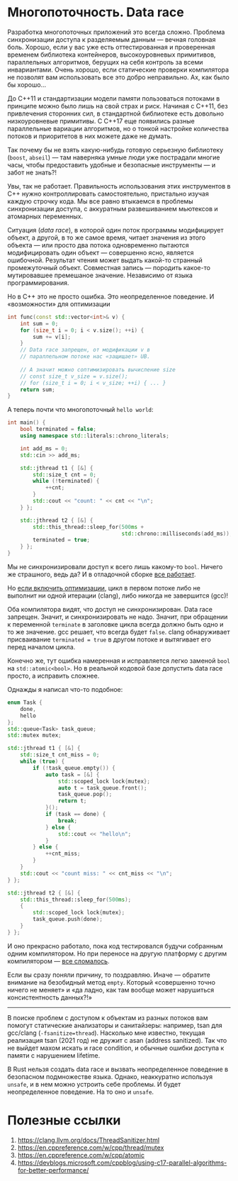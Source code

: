 # Многопоточность. Data race

Разработка многопоточных приложений это всегда сложно. Проблема синхронизации доступа к разделяемым данным — вечная головная боль. Хорошо, если у вас уже есть оттестированная и проверенная временем библиотека контейнеров, высокоуровневых примитивов, параллельных алгоритмов, берущих на себя контроль за всеми инвариантами. Очень хорошо, если статические проверки компилятора не позволят вам использовать все это добро неправильно. Ах, как было бы хорошо...

До C++11 и стандартизации модели памяти пользоваться потоками в принципе можно было лишь на свой страх и риск. Начиная с C++11, без привлечения сторонних сил, в стандартной библиотеке есть довольно низкоуровневые примитивы. С С++17 еще появились разные параллельные вариации алгоритмов, но о тонкой настройке количества потоков и приоритетов в них можете даже не думать.

Так почему бы не взять какую-нибудь готовую серьезную библиотеку (`boost`, `abseil`) — там наверняка умные люди уже пострадали многие часы, чтобы предоставить удобные и безопасные инструменты — и забот не знать?!

Увы, так не работает. Правильность использования этих инструментов в C++ нужно контроллировать самостоятельно, пристально изучая каждую строчку кода.
Мы все равно втыкаемся в проблемы синхронизации доступа, с аккуратным развешиванием мьютексов и атомарных переменных.

Ситуация (_data race_), в которой один поток программы модифицирует объект, а другой, в то же самое время, читает значения из этого объекта — или просто два потока одновременно пытаются модифицировать один объект — совершенно ясно, является ошибочной. Результат чтения может выдать какой-то странный промежуточный объект. Совместная запись — породить какое-то мутировавшее премешаное значение. Независимо от языка программирования.

Но в C++ это не просто ошибка. Это неопределенное поведение. И «возможности» для оптимизации

```C++
int func(const std::vector<int>& v) {
    int sum = 0;
    for (size_t i = 0; i < v.size(); ++i) {
        sum += v[i];
    }
    // Data race запрещен, от модификации v в
    // параллельном потоке нас «защищает» UB.
    
    // А значит можно соптимизировать вычисление size
    // const size_t v_size = v.size();
    // for (size_t i = 0; i < v_size; ++i) { ... }
    return sum;   
}
```

А теперь почти что многопоточный `hello world`:

```C++
int main() {
    bool terminated = false;
    using namespace std::literals::chrono_literals;

    int add_ms = 0;
    std::cin >> add_ms;

    std::jthread t1 { [&] {
        std::size_t cnt = 0;
        while (!terminated) {
            ++cnt;
        }
        std::cout << "count: " << cnt << "\n";
    } };

    std::jthread t2 { [&] {
        std::this_thread::sleep_for(500ms + 
                                    std::chrono::milliseconds(add_ms));
        terminated = true;
    } };
}
```

Мы не синхронизировали доступ к всего лишь какому-то `bool`. Ничего же страшного, ведь да?
И в отладочной сборке [все работает](https://godbolt.org/z/E9sf9b).

Но [если включить оптимизации](https://godbolt.org/z/PoqbMb), цикл в первом потоке 
либо не выполнит ни одной итерации (clang), либо никогда не завершится (gcc)!

Оба компилятора видят, что доступ не синхронизирован. Data race запрещен. Значит, и синхронизировать не надо. Значит, при обращении к переменной `terminate` в заголовке цикла
всегда должно быть одно и то же значение. gcc решает, что всегда будет `false`. clang обнаруживает присваивание `terminated = true` в другом потоке и вытягивает его перед началом цикла.

Конечно же, тут ошибка намеренная и исправляется легко заменой `bool` на `std::atomic<bool>`.
Но в реальной кодовой базе допустить data race просто, а исправить сложнее.

Однажды я написал что-то подобное:

```C++
enum Task {
    done,
    hello
};
std::queue<Task> task_queue;
std::mutex mutex;

std::jthread t1 { [&] {
    std::size_t cnt_miss = 0;
    while (true) {
        if (!task_queue.empty()) {
            auto task = [&] {
                std::scoped_lock lock{mutex};
                auto t = task_queue.front();
                task_queue.pop();
                return t;
            }();
            if (task == done) {
                break;
            } else {
                std::cout << "hello\n";
            }
        } else {
            ++cnt_miss;
        }
    }
    std::cout << "count miss: " << cnt_miss << "\n";
} };

std::jthread t2 { [&] {
    std::this_thread::sleep_for(500ms);
    {
        std::scoped_lock lock{mutex};
        task_queue.push(done);
    }
} };
```

И оно прекрасно работало, пока код тестировался будучи собранным одним компилятором.
Но при переносе на другую платформу с другим компилятором — [все сломалось](https://godbolt.org/z/f8f8xq).

Если вы сразу поняли причину, то поздравляю. Иначе — обратите внимание на безобидный метод `empty`. Который «совершенно точно ничего не меняет» и «да ладно, как там вообще может нарушиться консистентность данных?!» 

----

В поиске проблем с доступом к объектам из разных потоков вам помогут статические анализаторы и санитайзеры: например, tsan для gcc/clang (`-fsanitize=thread`). Насколько мне известно, текущая реализация tsan (2021 год) не дружит с asan (address sanitized). Так что не выйдет махом искать и race сondition, и обычные ошибки доступа к памяти с нарушением lifetime.


В Rust нельзя создать data race и вызвать неопределенное поведение в безопасном подмножестве языка. Однако, неаккуратно используя `unsafe`, и в нем можно устроить себе проблемы. И будет неопределенное поведение. На то оно и `unsafe`.


# Полезные ссылки
1. https://clang.llvm.org/docs/ThreadSanitizer.html
2. https://en.cppreference.com/w/cpp/thread/mutex
3. https://en.cppreference.com/w/cpp/atomic
4. https://devblogs.microsoft.com/cppblog/using-c17-parallel-algorithms-for-better-performance/
